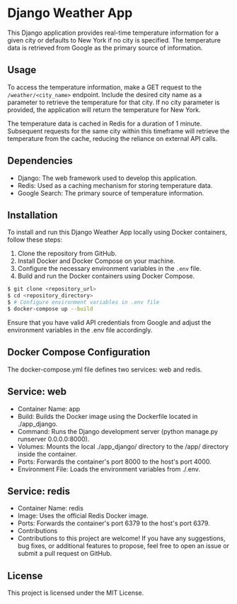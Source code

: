 # Django Weather App

This Django application provides real-time temperature information for a given city or defaults to New York if no city is specified. The temperature data is retrieved from Google as the primary source of information.

## Usage

To access the temperature information, make a GET request to the `/weather/<city_name>` endpoint. Include the desired city name as a parameter to retrieve the temperature for that city. If no city parameter is provided, the application will return the temperature for New York.

The temperature data is cached in Redis for a duration of 1 minute. Subsequent requests for the same city within this timeframe will retrieve the temperature from the cache, reducing the reliance on external API calls.

## Dependencies

- Django: The web framework used to develop this application.
- Redis: Used as a caching mechanism for storing temperature data.
- Google Search: The primary source of temperature information.

## Installation

To install and run this Django Weather App locally using Docker containers, follow these steps:

1. Clone the repository from GitHub.
2. Install Docker and Docker Compose on your machine.
3. Configure the necessary environment variables in the `.env` file.
4. Build and run the Docker containers using Docker Compose.

```bash
$ git clone <repository_url>
$ cd <repository_directory>
$ # Configure environment variables in .env file
$ docker-compose up --build
```

Ensure that you have valid API credentials from Google and adjust the environment variables in the .env file accordingly.

## Docker Compose Configuration
The docker-compose.yml file defines two services: web and redis.

## Service: web
- Container Name: app
- Build: Builds the Docker image using the Dockerfile located in ./app_django.
- Command: Runs the Django development server (python manage.py runserver 0.0.0.0:8000).
- Volumes: Mounts the local ./app_django/ directory to the /app/ directory inside the container.
- Ports: Forwards the container's port 8000 to the host's port 4000.
- Environment File: Loads the environment variables from ./.env.

## Service: redis
- Container Name: redis
- Image: Uses the official Redis Docker image.
- Ports: Forwards the container's port 6379 to the host's port 6379.
- Contributions
- Contributions to this project are welcome! If you have any suggestions, bug fixes, or additional features to propose, feel free to open an issue or submit a pull request on GitHub.

## License
This project is licensed under the MIT License.